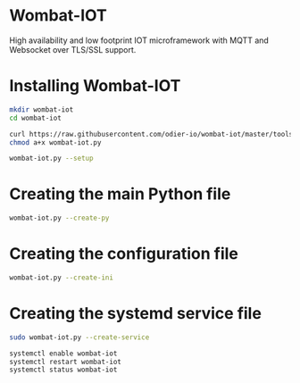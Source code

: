 Wombat-IOT
==========

High availability and low footprint IOT microframework with MQTT and Websocket over TLS/SSL support.

Installing Wombat-IOT
=====================

```bash
mkdir wombat-iot
cd wombat-iot

curl https://raw.githubusercontent.com/odier-io/wombat-iot/master/tools/wombat-iot-stub.py > wombat-iot.py
chmod a+x wombat-iot.py

wombat-iot.py --setup
```

Creating the main Python file
=============================

```bash
wombat-iot.py --create-py
```

Creating the configuration file
===============================

```bash
wombat-iot.py --create-ini
```

Creating the systemd service file
=================================

```bash
sudo wombat-iot.py --create-service

systemctl enable wombat-iot
systemctl restart wombat-iot
systemctl status wombat-iot
```
